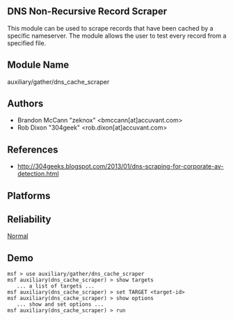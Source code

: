 ## DNS Non-Recursive Record Scraper

This module can be used to scrape records that have been 
cached by a specific nameserver. The module allows the user 
to test every record from a specified file.


## Module Name
auxiliary/gather/dns_cache_scraper

## Authors
* Brandon McCann "zeknox" <bmccann[at]accuvant.com>
* Rob Dixon "304geek" <rob.dixon[at]accuvant.com>


## References
* http://304geeks.blogspot.com/2013/01/dns-scraping-for-corporate-av-detection.html




## Platforms


## Reliability
[Normal](https://github.com/rapid7/metasploit-framework/wiki/Exploit-Ranking)

## Demo

```
msf > use auxiliary/gather/dns_cache_scraper
msf auxiliary(dns_cache_scraper) > show targets
   ... a list of targets ...
msf auxiliary(dns_cache_scraper) > set TARGET <target-id>
msf auxiliary(dns_cache_scraper) > show options
   ... show and set options ...
msf auxiliary(dns_cache_scraper) > run
```
    
    